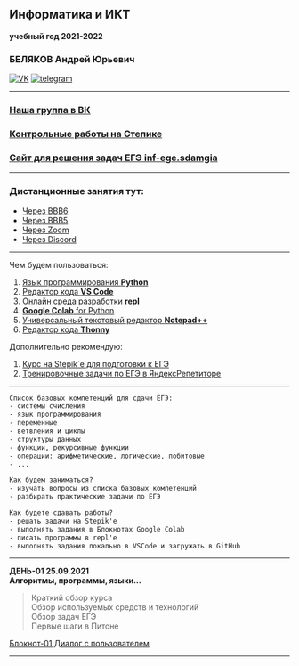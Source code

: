 ## Информатика и ИКТ  
**учебный год 2021-2022**  
### БЕЛЯКОВ Андрей Юрьевич  
[![VK](https://pcoding.ru/ico/vk.png)](https://vk.com/permCube) 
[![telegram](https://pcoding.ru/ico/telegram.png)](https://t.me/AndreyPerm) 

--- 

### [Наша группа в ВК](https://vk.com/algohack)  
### [Контрольные работы на Степике](https://stepik.org/63529)  
### [Сайт для решения задач ЕГЭ inf-ege.sdamgia](https://inf-ege.sdamgia.ru/)  

---

### Дистанционные занятия тут:  

* [Через BBB6](https://bbb6.psaa.ru/b/qt6-06w-o09-6wz)  
* [Через BBB5](https://bbb5.psaa.ru/b/and-jxn-mr6)  
* [Через Zoom](https://us04web.zoom.us/j/6931731236?pwd=T1lNamFoMjJtMHlSbWVKZHF2d3Qwdz09)  
* [Через Discord](https://discord.gg/ZK4kgdn)  

---

Чем будем пользоваться:  

1) [Язык программирования **Python**](https://www.python.org/downloads/)  
2) [Редактор кода **VS Code**](https://code.visualstudio.com/)  
3) [Онлайн среда разработки **repl**](https://repl.it/)  
4) [**Google Colab** for Python](https://colab.research.google.com/)  
5) [Универсальный текстовый редактор **Notepad++**](https://notepad-plus-plus.org/downloads/)  
6) [Редактор кода **Thonny**](https://thonny.org/)  

Дополнительно рекомендую:  
1. [Курс на Stepik`е для подготовки к ЕГЭ](https://stepik.org/50169/)  
2. [Тренировочные задачи по ЕГЭ в ЯндексРепетиторе](https://yandex.ru/tutor/subject/?subject_id=6)  

---  

```txt
Список базовых компетенций для сдачи ЕГЭ:  
- системы счисления  
- язык программирования  
- переменные  
- ветвления и циклы  
- структуры данных  
- функции, рекурсивные функции  
- операции: арифметические, логические, побитовые  
- ...  

Как будем заниматься?  
- изучать вопросы из списка базовых компетенций  
- разбирать практические задачи по ЕГЭ  

Как будете сдавать работы?  
- решать задачи на Stepik'е  
- выполнять задания в Блокнотах Google Colab  
- писать программы в repl'е  
- выполнять задания локально в VSCode и загружать в GitHub  
```

---  

**ДЕНЬ-01 25.09.2021**  
**Алгоритмы, программы, языки...**  
> Краткий обзор курса  
> Обзор используемых средств и технологий  
> Обзор задач ЕГЭ  
> Первые шаги в Питоне  

[Блокнот-01 Диалог с пользователем](https://colab.research.google.com/drive/183_JbFUgMHB1C4sUUdCkYyrkBw8wIkT5?usp=sharing)  

---  

```txt

```
